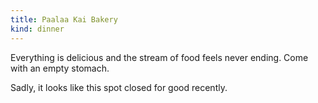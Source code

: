 ```yaml
---
title: Paalaa Kai Bakery
kind: dinner
---
```

Everything is delicious and the stream of food feels never ending. Come with an empty stomach.

Sadly, it looks like this spot closed for good recently.
